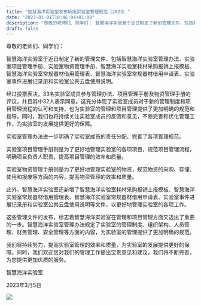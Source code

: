 ```yaml
---
title: "智慧海洋实验室发布新版实验室管理规范（2023）"
date: "2023-01-01T10:46:04+01:00"
description: "尊敬的老师们、同学们： 智慧海洋实验室于近日制定了新的管理文件，包括智慧海洋实验室管理办法、实验室项目管理手册、实验室物资管理手册、智慧海洋实验室耗材采购报销上报模板、智慧海洋实验室常规器材借用管理表 …"
draft: false
---
```


尊敬的老师们、同学们：

智慧海洋实验室于近日制定了新的管理文件，包括智慧海洋实验室管理办法、实验室项目管理手册、实验室物资管理手册、智慧海洋实验室耗材采购报销上报模板、智慧海洋实验室常规器材借用管理表、智慧海洋实验室常规器材借用申请表、实验室事件进展记录册和实验室公共云盘使用说明。

经过投票表决，33名实验室成员参与管理办法、项目管理手册及物资管理手册的评议，并且其中32人表示同意。这充分体现了实验室成员对于新的管理制度和项目管理流程的认可和支持，也为实验室的管理和项目管理提供了更加明确的规范和指导。同时，我们也将持续关注实验室成员的反馈和意见，不断完善和优化管理工作，为实验室的发展提供更好的保障。

实验室管理办法进一步明确了实验室成员的责任分配、完善了各项管理规范。

实验室项目管理手册则是为了更好地管理实验室的各项项目，规范项目管理流程，明确项目负责人职责，提高项目管理的效率和质量。

实验室物资管理手册则是为了更好地管理实验室的物资，规范物资的采购、存储、使用和报废等方面的内容，提高物资管理的效率和质量。

此外，智慧海洋实验室还新增了智慧海洋实验室耗材采购报销上报模板、智慧海洋实验室常规器材借用管理表、智慧海洋实验室常规器材借用申请表、实验室事件进展记录册和实验室公共云盘使用说明等文件，以更好地管理实验室的各项工作。

这些管理文件的发布，标志着智慧海洋实验室在管理和项目管理方面又迈出了重要的一步。智慧海洋实验室管理办法规定了实验室的管理制度、组织架构、人员管理、财务管理、安全管理等方面的内容，为实验室的管理提供了更加明确的规范。

我们将持续努力，提高实验室管理的效率和质量，为实验室的发展提供更好的保障。同时，我们欢迎您对我们的管理工作提出宝贵意见和建议，我们将不断完善，为您提供更加优质的服务。

智慧海洋实验室

2023年3月5日

![](http://1.15.39.16/wp-content/uploads/2023/08/cropped-%E5%BE%AE%E4%BF%A1%E5%9B%BE%E7%89%87_20220804124439-1024x768-1.jpg)
